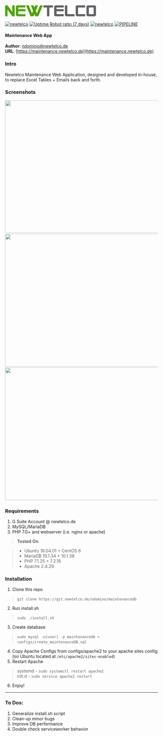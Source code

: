 ![Newtelco](./dist/images/newtelco_full_300w.png)  

[![newtelco](https://img.shields.io/badge/Version-0.9.5_beta-brightgreen.svg?style=flat-square)](https://crm.newtelco.de) 
[![Uptime Robot ratio (7 days)](https://img.shields.io/uptimerobot/ratio/7/m781781334-0112a59d100b992b0132080d.svg?style=flat-square&colorB=brightgreen&label=Uptime)](https://uptime.newtelco.de/) 
[![newtelco](https://img.shields.io/badge/Contact%20Me-%40-brightgreen.svg?style=flat-square)](mailto:ndomino@newtelco.de) 
[![PIPELINE](https://git.newtelco.dev/ndomino/maintenancedb/badges/master/pipeline.svg?style=flat-square)](https://git.newtelco.dev/ndomino/maintenance)


#### Maintenance Web App
**Author**: [ndomino@newtelco.de](mailto:ndomino@newtelco.de)  
**URL**: [https://maintenance.newtelco.de](https://maintenance.newtelco.de)

### Intro

Newtelco Maintenance Web Application, designed and developed in-house, to replace Excel Tables + Emails back and forth.

### Screenshots  
<img src="http://i.imgur.com/1x7gBWw.png" width="860" height="436">  
<img src="http://i.imgur.com/oZUba6i.png" width="860" height="436">  
<img src="http://i.imgur.com/davu6Pv.png" width="860" height="436">

### Requirements

1) G Suite Account @ newtelco.de  
2) MySQL/MariaDB  
3) PHP 7.0+ and webserver (i.e. nginx or apache)

> **Tested On**:

> - Ubuntu 18.04.01 + CentOS 6
> - MariaDB 10.1.34 + 10.1.38
> - PHP 7.1.25 + 7.2.16
> - Apache 2.4.29

### Installation

1) Clone this repo  
> `git clone https://git.newtelco.de/ndomino/maintenancedb`

2) Run install.sh  
> `sudo ./install.sh`  

3) Create database  
> `sudo mysql -u[user] -p maintenancedb < configs/create_maintenanceDB.sql`  

4) Copy Apache Configs from configs/apache2 to your apache sites config (on Ubuntu located at `/etc/apache2/sites-enabled`)  
5) Restart Apache  
> systemd - `sudo systemctl restart apache2`  
> init.d - `sudo service apache2 restart`  

6) Enjoy!

--- 

### To Dos:

1) Generalize install.sh script  
2) Clean-up minor bugs  
3) Improve DB performance  
4) Double check serviceworker behavior
